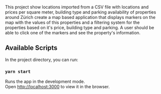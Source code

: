 This project show locations imported from a CSV file with locations and prices per square meter, building type and parking availability of properties around Zürich create a map based application that displays markers on the map with the values of this properties and a filtering system for the properties based on it's price, building type and parking. A user should be able to click one of the markers and see the property's information.

## Available Scripts

In the project directory, you can run:

### `yarn start`

Runs the app in the development mode.<br />
Open [http://localhost:3000](http://localhost:3000) to view it in the browser.

